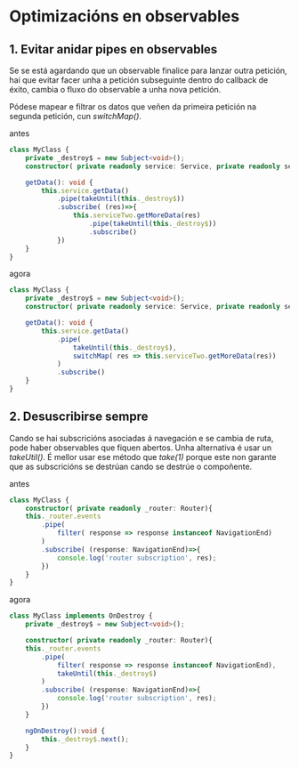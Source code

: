 # Optimizacións en observables

## 1. Evitar anidar pipes  en observables

Se se está agardando que un observable finalice para lanzar outra petición, hai que evitar facer unha a petición subseguinte dentro do callback de éxito, cambia o fluxo do observable a unha nova petición. 

Pódese mapear e filtrar os datos que veñen da primeira petición na segunda petición, cun _switchMap()_.

antes 
``` typescript
class MyClass {
	private _destroy$ = new Subject<void>();
	constructor( private readonly service: Service, private readonly serviceTwo: serviceTwo) {}

	getData(): void {
		this.service.getData()
			.pipe(takeUntil(this._destroy$))
			.subscribe( (res)=>{
				this.serviceTwo.getMoreData(res)
					.pipe(takeUntil(this._destroy$))
					.subscribe()
			})
	}
}
```
agora
``` typescript
class MyClass {
	private _destroy$ = new Subject<void>();
	constructor( private readonly service: Service, private readonly serviceTwo: serviceTwo) {}

	getData(): void {
		this.service.getData()
			.pipe(
				takeUntil(this._destroy$),
				switchMap( res => this.serviceTwo.getMoreData(res))
			)
			.subscribe()
	}
}
```

## 2. Desuscribirse sempre

Cando se hai subscricións asociadas á navegación e se cambia de ruta, pode haber observables que fiquen abertos. 
Unha alternativa é usar un _takeUtil()_. É mellor usar ese método que _take(1)_ porque este non garante que as subscricións se destrúan cando se destrúe o compoñente.

antes
``` typescript 
class MyClass {
	constructor( private readonly _router: Router){
	this._router.events
		.pipe(
			filter( response => response instanceof NavigationEnd)
		)
		.subscribe( (response: NavigationEnd)=>{
			console.log('router subscription', res);
		})
	}	
}
```
agora
``` typescript 
class MyClass implements OnDestroy {
	private _destroy$ = new Subject<void>();

	constructor( private readonly _router: Router){
	this._router.events
		.pipe(
			filter( response => response instanceof NavigationEnd),
			takeUntil(this._destroy$)
		)
		.subscribe( (response: NavigationEnd)=>{
			console.log('router subscription', res);
		})
	}

	ngOnDestroy():void {
		this._destroy$.next();
	}
}
```
